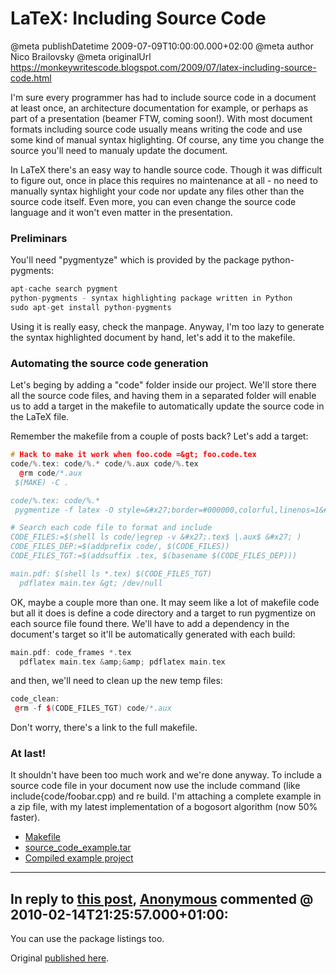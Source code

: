 # LaTeX: Including Source Code

@meta publishDatetime 2009-07-09T10:00:00.000+02:00
@meta author Nico Brailovsky
@meta originalUrl https://monkeywritescode.blogspot.com/2009/07/latex-including-source-code.html

I'm sure every programmer has had to include source code in a document at least once, an architecture documentation for example, or perhaps as part of a presentation (beamer FTW, coming soon!). With most document formats including source code usually means writing the code and use some kind of manual syntax higlighting. Of course, any time you change the source you'll need to manualy update the document.

In LaTeX there's an easy way to handle source code. Though it was difficult to figure out, once in place this requires no maintenance at all - no need to manually syntax highlight your code nor update any files other than the source code itself. Even more, you can even change the source code language and it won't even matter in the presentation.

### Preliminars

You'll need "pygmentyze" which is provided by the package python-pygments:

```c++
apt-cache search pygment
python-pygments - syntax highlighting package written in Python
sudo apt-get install python-pygments
```

Using it is really easy, check the manpage. Anyway, I'm too lazy to generate the syntax highlighted document by hand, let's add it to the makefile.

### Automating the source code generation

Let's beging by adding a "code" folder inside our project. We'll store there all the source code files, and having them in a separated folder will enable us to add a target in the makefile to automatically update the source code in the LaTeX file.

Remember the makefile from a couple of posts back? Let's add a target:

```c++
# Hack to make it work when foo.code =&gt; foo.code.tex
code/%.tex: code/%.* code/%.aux code/%.tex
  @rm code/*.aux
 $(MAKE) -C .

code/%.tex: code/%.*
 pygmentize -f latex -O style=&#x27;border=#000000,colorful,linenos=1&#x27; $&lt; &gt; $@

# Search each code file to format and include
CODE_FILES:=$(shell ls code/|egrep -v &#x27;.tex$ |.aux$ &#x27; )
CODE_FILES_DEP:=$(addprefix code/, $(CODE_FILES))
CODE_FILES_TGT:=$(addsuffix .tex, $(basename $(CODE_FILES_DEP)))

main.pdf: $(shell ls *.tex) $(CODE_FILES_TGT)
  pdflatex main.tex &gt; /dev/null
```

OK, maybe a couple more than one. It may seem like a lot of makefile code but all it does is define a code directory and a target to run pygmentize on each source file found there. We'll have to add a dependency in the document's target so it'll be automatically generated with each build:

```c++
main.pdf: code_frames *.tex
  pdflatex main.tex &amp;&amp; pdflatex main.tex
```

and then, we'll need to clean up the new temp files:

```c++
code_clean:
 @rm -f $(CODE_FILES_TGT) code/*.aux
```

Don't worry, there's a link to the full makefile.

### At last!

It shouldn't have been too much work and we're done anyway. To include a source code file in your document now use the include command (like include{code/foobar.cpp) and re build. I'm attaching a complete example in a zip file, with my latest implementation of a bogosort algorithm (now 50% faster).

* [Makefile](md_blog/youfoundadeadlink.md)
* [source\_code\_example.tar](md_blog/youfoundadeadlink.md)
* [Compiled example project](md_blog/youfoundadeadlink.md)


---
## In reply to [this post](), [Anonymous]() commented @ 2010-02-14T21:25:57.000+01:00:

You can use the package listings too.

Original [published here](md_blog/2009/0709_LaTeXIncludingSourceCode.md).
